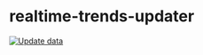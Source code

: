 # realtime-trends-updater

[![Update data](https://github.com/realtime-trends/data-crawler-python/actions/workflows/update.yml/badge.svg)](https://github.com/realtime-trends/data-crawler-python/actions/workflows/update.yml)